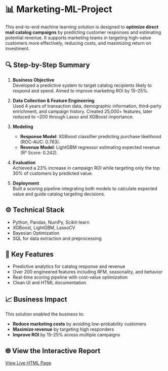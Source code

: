 # 📊 Marketing-ML-Project

This end-to-end machine learning solution is designed to **optimize direct mail catalog campaigns** by predicting customer responses and estimating potential revenue. It supports marketing teams in targeting high-value customers more effectively, reducing costs, and maximizing return on investment.

## 🔍 Step-by-Step Summary

1. **Business Objective**  
   Developed a predictive system to target catalog recipients likely to respond and spend. Aimed to improve marketing ROI by 15–25%.

2. **Data Collection & Feature Engineering**  
   Used 4 years of transaction data, demographic information, third-party enrichment, and campaign history. Created 25,000+ features, later reduced to ~200 through Lasso and XGBoost importance.

3. **Modeling**  
   - **Response Model**: XGBoost classifier predicting purchase likelihood (ROC-AUC: 0.763).  
   - **Revenue Model**: LightGBM regressor estimating expected revenue (R² Score: 0.242).

4. **Evaluation**  
   Achieved a 23% increase in campaign ROI while targeting only the top 30% of customers by predicted value.

5. **Deployment**  
   Built a scoring pipeline integrating both models to calculate expected value and guide catalog targeting decisions.

## ⚙️ Technical Stack

- Python, Pandas, NumPy, Scikit-learn  
- XGBoost, LightGBM, LassoCV  
- Bayesian Optimization  
- SQL for data extraction and preprocessing

## 🚀 Key Features

- Predictive analytics for catalog response and revenue  
- Over 200 engineered features including RFM, seasonality, and behavior  
- Real-time scoring pipeline with cost-value optimization  
- Clean UI and HTML documentation

## 📈 Business Impact

This solution enabled the business to:
- **Reduce marketing costs** by avoiding low-probability customers  
- **Maximize revenue** by targeting high responders  
- **Improve ROI** by 15–25% across multiple campaigns

## 🌐 View the Interactive Report
[View Live HTML Page](https://github.com/dkanawat/Marketing-ML-Project/blob/main/catalog_ml_project.html)
